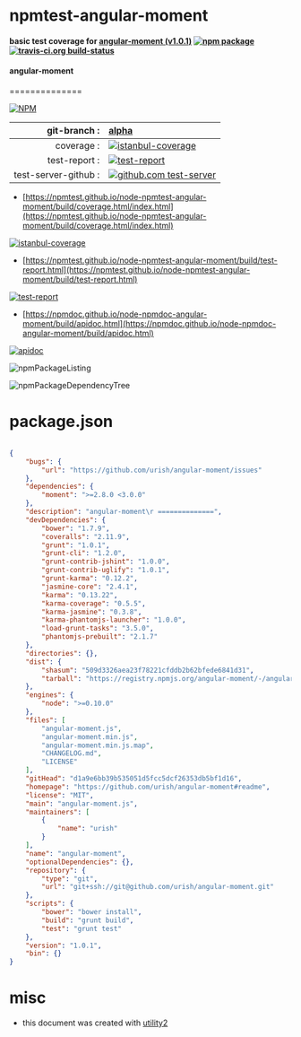 # npmtest-angular-moment

#### basic test coverage for  [angular-moment (v1.0.1)](https://github.com/urish/angular-moment#readme)  [![npm package](https://img.shields.io/npm/v/npmtest-angular-moment.svg?style=flat-square)](https://www.npmjs.org/package/npmtest-angular-moment) [![travis-ci.org build-status](https://api.travis-ci.org/npmtest/node-npmtest-angular-moment.svg)](https://travis-ci.org/npmtest/node-npmtest-angular-moment)

#### angular-moment ==============

[![NPM](https://nodei.co/npm/angular-moment.png?downloads=true&downloadRank=true&stars=true)](https://www.npmjs.com/package/angular-moment)

| git-branch : | [alpha](https://github.com/npmtest/node-npmtest-angular-moment/tree/alpha)|
|--:|:--|
| coverage : | [![istanbul-coverage](https://npmtest.github.io/node-npmtest-angular-moment/build/coverage.badge.svg)](https://npmtest.github.io/node-npmtest-angular-moment/build/coverage.html/index.html)|
| test-report : | [![test-report](https://npmtest.github.io/node-npmtest-angular-moment/build/test-report.badge.svg)](https://npmtest.github.io/node-npmtest-angular-moment/build/test-report.html)|
| test-server-github : | [![github.com test-server](https://npmtest.github.io/node-npmtest-angular-moment/GitHub-Mark-32px.png)](https://npmtest.github.io/node-npmtest-angular-moment/build/app/index.html) | | build-artifacts : | [![build-artifacts](https://npmtest.github.io/node-npmtest-angular-moment/glyphicons_144_folder_open.png)](https://github.com/npmtest/node-npmtest-angular-moment/tree/gh-pages/build)|

- [https://npmtest.github.io/node-npmtest-angular-moment/build/coverage.html/index.html](https://npmtest.github.io/node-npmtest-angular-moment/build/coverage.html/index.html)

[![istanbul-coverage](https://npmtest.github.io/node-npmtest-angular-moment/build/screenCapture.buildCi.browser.%252Ftmp%252Fbuild%252Fcoverage.lib.html.png)](https://npmtest.github.io/node-npmtest-angular-moment/build/coverage.html/index.html)

- [https://npmtest.github.io/node-npmtest-angular-moment/build/test-report.html](https://npmtest.github.io/node-npmtest-angular-moment/build/test-report.html)

[![test-report](https://npmtest.github.io/node-npmtest-angular-moment/build/screenCapture.buildCi.browser.%252Ftmp%252Fbuild%252Ftest-report.html.png)](https://npmtest.github.io/node-npmtest-angular-moment/build/test-report.html)

- [https://npmdoc.github.io/node-npmdoc-angular-moment/build/apidoc.html](https://npmdoc.github.io/node-npmdoc-angular-moment/build/apidoc.html)

[![apidoc](https://npmdoc.github.io/node-npmdoc-angular-moment/build/screenCapture.buildCi.browser.%252Ftmp%252Fbuild%252Fapidoc.html.png)](https://npmdoc.github.io/node-npmdoc-angular-moment/build/apidoc.html)

![npmPackageListing](https://npmtest.github.io/node-npmtest-angular-moment/build/screenCapture.npmPackageListing.svg)

![npmPackageDependencyTree](https://npmtest.github.io/node-npmtest-angular-moment/build/screenCapture.npmPackageDependencyTree.svg)



# package.json

```json

{
    "bugs": {
        "url": "https://github.com/urish/angular-moment/issues"
    },
    "dependencies": {
        "moment": ">=2.8.0 <3.0.0"
    },
    "description": "angular-moment\r ==============",
    "devDependencies": {
        "bower": "1.7.9",
        "coveralls": "2.11.9",
        "grunt": "1.0.1",
        "grunt-cli": "1.2.0",
        "grunt-contrib-jshint": "1.0.0",
        "grunt-contrib-uglify": "1.0.1",
        "grunt-karma": "0.12.2",
        "jasmine-core": "2.4.1",
        "karma": "0.13.22",
        "karma-coverage": "0.5.5",
        "karma-jasmine": "0.3.8",
        "karma-phantomjs-launcher": "1.0.0",
        "load-grunt-tasks": "3.5.0",
        "phantomjs-prebuilt": "2.1.7"
    },
    "directories": {},
    "dist": {
        "shasum": "509d3326aea23f78221cfddb2b62bfede6841d31",
        "tarball": "https://registry.npmjs.org/angular-moment/-/angular-moment-1.0.1.tgz"
    },
    "engines": {
        "node": ">=0.10.0"
    },
    "files": [
        "angular-moment.js",
        "angular-moment.min.js",
        "angular-moment.min.js.map",
        "CHANGELOG.md",
        "LICENSE"
    ],
    "gitHead": "d1a9e6bb39b535051d5fcc5dcf26353db5bf1d16",
    "homepage": "https://github.com/urish/angular-moment#readme",
    "license": "MIT",
    "main": "angular-moment.js",
    "maintainers": [
        {
            "name": "urish"
        }
    ],
    "name": "angular-moment",
    "optionalDependencies": {},
    "repository": {
        "type": "git",
        "url": "git+ssh://git@github.com/urish/angular-moment.git"
    },
    "scripts": {
        "bower": "bower install",
        "build": "grunt build",
        "test": "grunt test"
    },
    "version": "1.0.1",
    "bin": {}
}
```



# misc
- this document was created with [utility2](https://github.com/kaizhu256/node-utility2)
